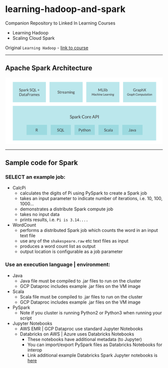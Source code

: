 # learning-hadoop-and-spark

Companion Repository to Linked In Learning Courses
- Learning Hadoop
- Scaling Cloud Spark  

Original `Learning Hadoop` - [link to course](https://www.lynda.com/Hadoop-tutorials/Hadoop-Fundamentals/191942-2.html)

---

## Apache Spark Architecture

![Spark Arch](../images/spark-arch.png)

---

## Sample code for Spark

### SELECT an example job:
- CalcPi
    - calculates the digits of Pi using PySpark to create a Spark job
    - takes an input parameter to indicate number of iterations, i.e. 10, 100, 1000...
    - demonstrates a distribute Spark compute job
    - takes no input data
    - prints results, i.e. `Pi is 3.14....`
- WordCount
    - performs a distributed Spark job which counts the word in an input text file
    - use any of the `shakespeare.raw` etc text files as input
    - produces a word count list as output
    - output location is configurable as a job parameter

### Use an execution language | environment:
- Java
    - Java file must be compiled to .jar files to run on the cluster
    - GCP Dataproc includes example .jar files on the VM image
- Scala
    - Scala file must be compiled to .jar files to run on the cluster
    - GCP Dataproc includes example .jar files on the VM image
- PySpark
    - Note if you cluster is running Python2 or Python3 when running your script
- Jupyter Notebooks
    - AWS EMR | GCP Dataproc use standard Jupyter Notebooks
    - Databricks on AWS | Azure uses Databricks Notebooks
        - These notebooks have additional metadata (to Jupyter)
        - You can import/export PySpark files as Databricks Notebooks for interop
        - Link additional example Databricks Spark Jupyter notebooks is [here](https://github.com/dennyglee/databricks)
